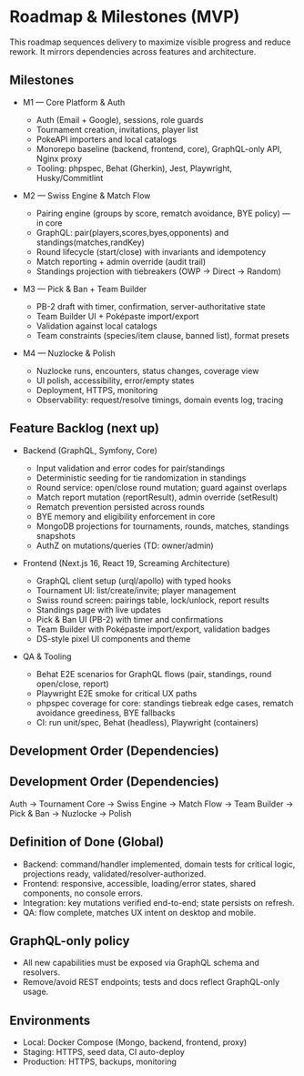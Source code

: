 # Roadmap & Milestones (MVP)

This roadmap sequences delivery to maximize visible progress and reduce rework. It mirrors dependencies across features and architecture.

## Milestones

- M1 — Core Platform & Auth
  - Auth (Email + Google), sessions, role guards
  - Tournament creation, invitations, player list
  - PokeAPI importers and local catalogs
  - Monorepo baseline (backend, frontend, core), GraphQL-only API, Nginx proxy
  - Tooling: phpspec, Behat (Gherkin), Jest, Playwright, Husky/Commitlint

- M2 — Swiss Engine & Match Flow
  - Pairing engine (groups by score, rematch avoidance, BYE policy) — in core
  - GraphQL: pair(players,scores,byes,opponents) and standings(matches,randKey)
  - Round lifecycle (start/close) with invariants and idempotency
  - Match reporting + admin override (audit trail)
  - Standings projection with tiebreakers (OWP → Direct → Random)

- M3 — Pick & Ban + Team Builder
  - PB-2 draft with timer, confirmation, server-authoritative state
  - Team Builder UI + Poképaste import/export
  - Validation against local catalogs
  - Team constraints (species/item clause, banned list), format presets

- M4 — Nuzlocke & Polish
  - Nuzlocke runs, encounters, status changes, coverage view
  - UI polish, accessibility, error/empty states
  - Deployment, HTTPS, monitoring
  - Observability: request/resolve timings, domain events log, tracing

## Feature Backlog (next up)

- Backend (GraphQL, Symfony, Core)
  - Input validation and error codes for pair/standings
  - Deterministic seeding for tie randomization in standings
  - Round service: open/close round mutation; guard against overlaps
  - Match report mutation (reportResult), admin override (setResult)
  - Rematch prevention persisted across rounds
  - BYE memory and eligibility enforcement in core
  - MongoDB projections for tournaments, rounds, matches, standings snapshots
  - AuthZ on mutations/queries (TD: owner/admin)

- Frontend (Next.js 16, React 19, Screaming Architecture)
  - GraphQL client setup (urql/apollo) with typed hooks
  - Tournament UI: list/create/invite; player management
  - Swiss round screen: pairings table, lock/unlock, report results
  - Standings page with live updates
  - Pick & Ban UI (PB-2) with timer and confirmations
  - Team Builder with Poképaste import/export, validation badges
  - DS-style pixel UI components and theme

- QA & Tooling
  - Behat E2E scenarios for GraphQL flows (pair, standings, round open/close, report)
  - Playwright E2E smoke for critical UX paths
  - phpspec coverage for core: standings tiebreak edge cases, rematch avoidance greediness, BYE fallbacks
  - CI: run unit/spec, Behat (headless), Playwright (containers)

## Development Order (Dependencies)

## Development Order (Dependencies)

Auth → Tournament Core → Swiss Engine → Match Flow → Team Builder → Pick & Ban → Nuzlocke → Polish

## Definition of Done (Global)

- Backend: command/handler implemented, domain tests for critical logic, projections ready, validated/resolver-authorized.
- Frontend: responsive, accessible, loading/error states, shared components, no console errors.
- Integration: key mutations verified end-to-end; state persists on refresh.
- QA: flow complete, matches UX intent on desktop and mobile.

## GraphQL-only policy

- All new capabilities must be exposed via GraphQL schema and resolvers.
- Remove/avoid REST endpoints; tests and docs reflect GraphQL-only usage.

## Environments

- Local: Docker Compose (Mongo, backend, frontend, proxy)
- Staging: HTTPS, seed data, CI auto-deploy
- Production: HTTPS, backups, monitoring


